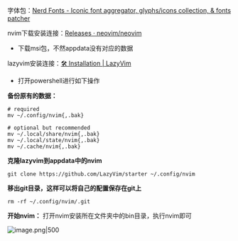 
字体包：[Nerd Fonts - Iconic font aggregator, glyphs/icons collection, & fonts patcher](https://www.nerdfonts.com/font-downloads)

nvim下载安装连接：[Releases · neovim/neovim](https://github.com/neovim/neovim/releases)
- 下载msi包，不然appdata没有对应的数据

lazyvim安装连接：[🛠️ Installation | LazyVim](https://www.lazyvim.org/installation)
- 打开powershell进行如下操作

**备份原有的数据：**
```shell
# required
mv ~/.config/nvim{,.bak}

# optional but recommended
mv ~/.local/share/nvim{,.bak}
mv ~/.local/state/nvim{,.bak}
mv ~/.cache/nvim{,.bak}
```

**克隆lazyvim到appdata中的nvim**
```shell
git clone https://github.com/LazyVim/starter ~/.config/nvim
```

**移出git目录，这样可以将自己的配置保存在git上**
```shell
rm -rf ~/.config/nvim/.git
```

**开始nvim：** 打开nvim安装所在文件夹中的bin目录，执行nvim即可

![image.png|500](https://my-obsidian-image.oss-cn-guangzhou.aliyuncs.com/2025/05/0cf5fd6f9859bd15be1a2f7c38ab79a5.png)
